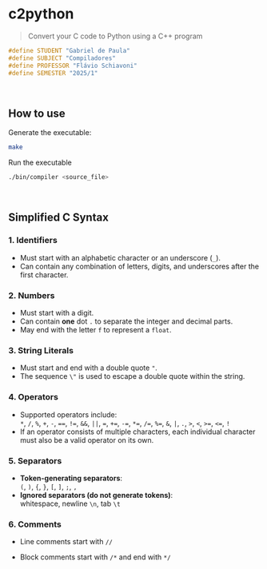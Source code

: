 # c2python

> Convert your C code to Python using a C++ program

```cpp
#define STUDENT "Gabriel de Paula"
#define SUBJECT "Compiladores"
#define PROFESSOR "Flávio Schiavoni"
#define SEMESTER "2025/1"
```

&nbsp;

## How to use

Generate the executable:

```bash
make
```

Run the executable

```bash
./bin/compiler <source_file>
```

&nbsp;

## Simplified C Syntax

### 1. Identifiers

- Must start with an alphabetic character or an underscore (`_`).
- Can contain any combination of letters, digits, and underscores after the first character.

### 2. Numbers

- Must start with a digit.
- Can contain **one** dot `.` to separate the integer and decimal parts.
- May end with the letter `f` to represent a `float`.

### 3. String Literals

- Must start and end with a double quote `"`.
- The sequence `\"` is used to escape a double quote within the string.

### 4. Operators

- Supported operators include:  
  `*`, `/`, `%`, `+`, `-`, `==`, `!=`, `&&`, `||`, `=`, `+=`, `-=`, `*=`, `/=`, `%=`, `&`, `|`, `.`, `>`, `<`, `>=`, `<=`, `!`
- If an operator consists of multiple characters, each individual character must also be a valid operator on its own.

### 5. Separators

- **Token-generating separators**:  
  `(`, `)`, `{`, `}`, `[`, `]`, `;`, `,`
- **Ignored separators (do not generate tokens)**:  
  whitespace, newline `\n`, tab `\t`

### 6. Comments

- Line comments start with `//`

- Block comments start with `/*` and end with `*/`
